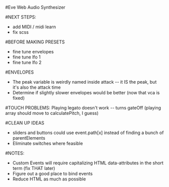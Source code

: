 #Eve Web Audio Synthesizer

#NEXT STEPS:
* add MIDI / midi learn
* fix scss

#BEFORE MAKING PRESETS
* fine tune envelopes
* fine tune lfo 1
* fine tune lfo 2

#ENVELOPES
* The peak variable is weirdly named inside attack -- it IS the peak, but it's also the attack time
* Determine if slightly slower envelopes would be better (now that vca is fixed)

#TOUCH PROBLEMS:
Playing legato doesn't work -- turns gateOff (playing array should move to calculatePitch, I guess)

#CLEAN UP IDEAS
* sliders and buttons could use event.path[x] instead of finding a bunch of parentElements
* Eliminate switches where feasible

#NOTES:
* Custom Events will require capitalizing HTML data-attributes in the short term (fix THAT later)
* Figure out a good place to bind events
* Reduce HTML as much as possible
